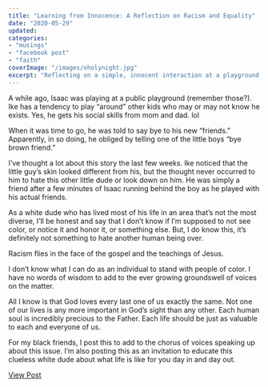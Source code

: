 ```yaml
---
title: "Learning from Innocence: A Reflection on Racism and Equality"
date: "2020-05-29"
updated: 
categories: 
- "musings"
- "facebook post"
- "faith"
coverImage: "/images/oholynight.jpg"
excerpt: "Reflecting on a simple, innocent interaction at a playground and its deeper implications on understanding and addressing racism."
---
```

A while ago, Isaac was playing at a public playground (remember those?). Ike has a tendency to play “around” other kids who may or may not know he exists. Yes, he gets his social skills from mom and dad. lol

When it was time to go, he was told to say bye to his new “friends.” Apparently, in so doing, he obliged by telling one of the little boys “bye brown friend.” 

I’ve thought a lot about this story the last few weeks. Ike noticed that the little guy’s skin looked different from his, but the thought never occurred to him to hate this other little dude or look down on him. He was simply a friend after a few minutes of Isaac running behind the boy as he played with his actual friends. 

As a white dude who has lived most of his life in an area that’s not the most diverse, I’ll be honest and say that I don’t know if I’m supposed to not see color, or notice it and honor it, or something else. But, I do know this, it’s definitely not something to hate another human being over. 

Racism flies in the face of the gospel and the teachings of Jesus. 

I don’t know what I can do as an individual to stand with people of color. I have no words of wisdom to add to the ever growing groundswell of voices on the matter.

All I know is that God loves every last one of us exactly the same. Not one of our lives is any more important in God’s sight than any other. Each human soul is incredibly precious to the Father. Each life should be just as valuable to each and everyone of us. 

For my black friends, I post this to add to the chorus of voices speaking up about this issue. I’m also posting this as an invitation to educate this clueless white dude about what life is like for you day in and day out.

<a href="https://www.facebook.com/photo.php?fbid=10104645856224103&set=pb.42207102.-2207520000&type=3" target="_blank" class="button facebook">View Post</a>
